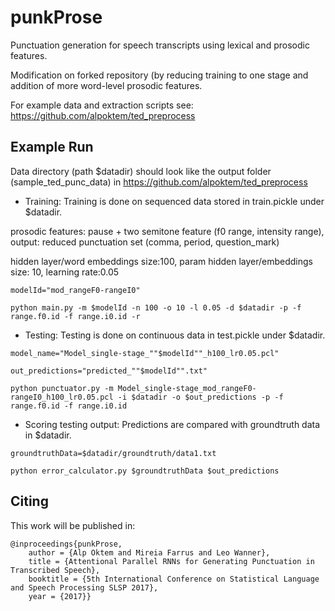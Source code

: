 # punkProse

Punctuation generation for speech transcripts using lexical and prosodic features. 

Modification on forked repository (by reducing training to one stage and addition of more word-level prosodic features. 

For example data and extraction scripts see: https://github.com/alpoktem/ted_preprocess

## Example Run
Data directory (path $datadir) should look like the output folder (sample_ted_punc_data) in https://github.com/alpoktem/ted_preprocess

* Training:
Training is done on sequenced data stored in train.pickle under $datadir. 

prosodic features: pause + two semitone feature (f0 range, intensity range), output: reduced punctuation set (comma, period, question_mark)

hidden layer/word embeddings size:100, param hidden layer/embeddings size: 10, learning rate:0.05

`modelId="mod_rangeF0-rangeI0"`

`python main.py -m $modelId -n 100 -o 10 -l 0.05 -d $datadir -p -f range.f0.id -f range.i0.id -r`

* Testing:
Testing is done on continuous data in test.pickle under $datadir. 

`model_name="Model_single-stage_""$modelId""_h100_lr0.05.pcl"`

`out_predictions="predicted_""$modelId"".txt"`

`python punctuator.py -m Model_single-stage_mod_rangeF0-rangeI0_h100_lr0.05.pcl -i $datadir -o $out_predictions -p -f range.f0.id -f range.i0.id`


* Scoring testing output:
Predictions are compared with groundtruth data in $datadir. 

`groundtruthData=$datadir/groundtruth/data1.txt`

`python error_calculator.py $groundtruthData $out_predictions`


## Citing

This work will be published in:

	@inproceedings{punkProse,
		author = {Alp Oktem and Mireia Farrus and Leo Wanner},
		title = {Attentional Parallel RNNs for Generating Punctuation in Transcribed Speech},
		booktitle = {5th International Conference on Statistical Language and Speech Processing SLSP 2017},
		year = {2017}}
